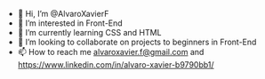 - 👋 Hi, I’m @AlvaroXavierF
- 👀 I’m interested in Front-End
- 🌱 I’m currently learning CSS and HTML
- 💞️ I’m looking to collaborate on projects to beginners in Front-End
- 📫 How to reach me alvaroxavier.f@gmail.com and https://www.linkedin.com/in/alvaro-xavier-b9790bb1/


